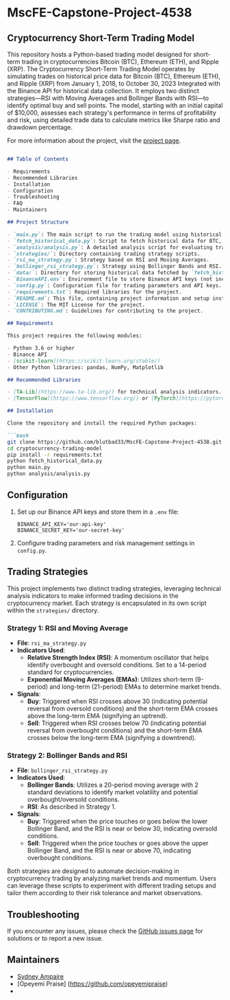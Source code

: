 # MscFE-Capstone-Project-4538

## Cryptocurrency Short-Term Trading Model

This repository hosts a Python-based trading model designed for short-term trading in cryptocurrencies Bitcoin (BTC), Ethereum (ETH), and Ripple (XRP). The Cryptocurrency Short-Term Trading Model operates by simulating trades on historical price data for Bitcoin (BTC), Ethereum (ETH), and Ripple (XRP) from January 1, 2018, to October 30, 2023 Integrated with the Binance API for historical data collection. It employs two distinct strategies—RSI with Moving Averages and Bollinger Bands with RSI—to identify optimal buy and sell points. The model, starting with an initial capital of $10,000, assesses each strategy's performance in terms of profitability and risk, using detailed trade data to calculate metrics like Sharpe ratio and drawdown percentage. 

For more information about the project, visit the [project page](https://github.com/blutbad33/MscFE-Capstone-Project-4538/new/main?readme=1).

```markdown

## Table of Contents

- Requirements
- Recommended Libraries
- Installation
- Configuration
- Troubleshooting
- FAQ
- Maintainers

## Project Structure

- `main.py`: The main script to run the trading model using historical data.
- `fetch_historical_data.py`: Script to fetch historical data for BTC, ETH, and XRP from the Binance API.
- `analysis/analysis.py`: A detailed analysis script for evaluating trading performance and statistics.
- `strategies/`: Directory containing trading strategy scripts.
- `rsi_ma_strategy.py`: Strategy based on RSI and Moving Averages.
- `bollinger_rsi_strategy.py`: Strategy using Bollinger Bands and RSI.
- `data/`: Directory for storing historical data fetched by `fetch_historical_data.py`.
- `BinanceAPI.env`: Environment file to store Binance API keys (not included in the repository for security).
- `config.py`: Configuration file for trading parameters and API keys.
- `requirements.txt`: Required libraries for the project.
- `README.md`: This file, containing project information and setup instructions.
- `LICENSE`: The MIT License for the project.
- `CONTRIBUTING.md`: Guidelines for contributing to the project.

## Requirements

This project requires the following modules:

- Python 3.6 or higher
- Binance API
- [scikit-learn](https://scikit-learn.org/stable/)
- Other Python libraries: pandas, NumPy, Matplotlib

## Recommended Libraries

- [TA-Lib](https://www.ta-lib.org/) for technical analysis indicators.
- [TensorFlow](https://www.tensorflow.org/) or [PyTorch](https://pytorch.org/) for advanced machine learning models.

## Installation

Clone the repository and install the required Python packages:

```bash
git clone https://github.com/blutbad33/MscFE-Capstone-Project-4538.git
cd cryptocurrency-trading-model
pip install -r requirements.txt
python fetch_historical_data.py
python main.py
python analysis/analysis.py

```

## Configuration

1. Set up our Binance API keys and store them in a `.env` file:

   ```
   BINANCE_API_KEY='our-api-key'
   BINANCE_SECRET_KEY='our-secret-key'
   ```

2. Configure trading parameters and risk management settings in `config.py`.

## Trading Strategies

This project implements two distinct trading strategies, leveraging technical analysis indicators to make informed trading decisions in the cryptocurrency market. Each strategy is encapsulated in its own script within the `strategies/` directory.

### Strategy 1: RSI and Moving Average

- **File**: `rsi_ma_strategy.py`
- **Indicators Used**:
  - **Relative Strength Index (RSI)**: A momentum oscillator that helps identify overbought and oversold conditions. Set to a 14-period standard for cryptocurrencies.
  - **Exponential Moving Averages (EMAs)**: Utilizes short-term (9-period) and long-term (21-period) EMAs to determine market trends.
- **Signals**:
  - **Buy**: Triggered when RSI crosses above 30 (indicating potential reversal from oversold conditions) and the short-term EMA crosses above the long-term EMA (signifying an uptrend).
  - **Sell**: Triggered when RSI crosses below 70 (indicating potential reversal from overbought conditions) and the short-term EMA crosses below the long-term EMA (signifying a downtrend).

### Strategy 2: Bollinger Bands and RSI

- **File**: `bollinger_rsi_strategy.py`
- **Indicators Used**:
  - **Bollinger Bands**: Utilizes a 20-period moving average with 2 standard deviations to identify market volatility and potential overbought/oversold conditions.
  - **RSI**: As described in Strategy 1.
- **Signals**:
  - **Buy**: Triggered when the price touches or goes below the lower Bollinger Band, and the RSI is near or below 30, indicating oversold conditions.
  - **Sell**: Triggered when the price touches or goes above the upper Bollinger Band, and the RSI is near or above 70, indicating overbought conditions.

Both strategies are designed to automate decision-making in cryptocurrency trading by analyzing market trends and momentum. Users can leverage these scripts to experiment with different trading setups and tailor them according to their risk tolerance and market observations.

## Troubleshooting

If you encounter any issues, please check the [GitHub issues page](https://github.com/blutbad33/MscFE-Capstone-Project-4538/new/main?readme=1) for solutions or to report a new issue.

## Maintainers

- [Sydney Ampaire](https://github.com/blutbad33/)
- [Opeyemi Praise] (https://github.com/opeyemipraise)
- 
```
